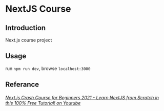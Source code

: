# NextJS Course

## Introduction
Next.js course project

## Usage
run `npm run dev`, browse `localhost:3000`

## Referance
###### [Next.js Crash Course for Beginners 2021 - Learn NextJS from Scratch in this 100% Free Tutorial! on Youtube](https://www.youtube.com/watch?v=MFuwkrseXVE&t=0s)